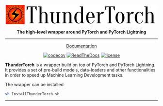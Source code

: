 <div align="center">

<img src="doc/source/_static/images/thunder_torch_title.png" width="500px">

**The high-level wrapper around PyTorch and PyTorch Lightning**

---
<p align="center">
  <a href="https://p-roth.gitlab.io/thundertorch/">Documentation</a>
</p>

[![codecov](https://codecov.io/gh/PyTorchLightning/pytorch-lightning/branch/master/graph/badge.svg)](https://codecov.io/gh/PyTorchLightning/pytorch-lightning)
[![ReadTheDocs](https://readthedocs.org/projects/pytorch-lightning/badge/?version=stable)](https://p-roth.gitlab.io/thundertorch/)
[![license](https://img.shields.io/badge/License-Apache%202.0-blue.svg)](https://github.com/PytorchLightning/pytorch-lightning/blob/master/LICENSE)

</div>

**ThunderTorch** is a wrapper build on top of PyTorch and PyTorch Lightning. It provides 
a set of pre-build models, data-loaders and other functionalities in order to speed up Machine 
Learning Development tasks. 

The wrapper can be installed 

```bash
sh InstallThunderTorch.sh
```

****
